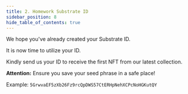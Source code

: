 ```yaml
---
title: 2. Homework Substrate ID
sidebar_position: 8
hide_table_of_contents: true
---
```


We hope you've already created your Substrate ID.

It is now time to utilize your ID.

Kindly send us your ID to receive the first NFT from our latest collection.

**Attention:** Ensure you save your seed phrase in a safe place!

Example: `5GrwvaEF5zXb26Fz9rcQpDWS57CtERHpNehXCPcNoHGKutQY`
